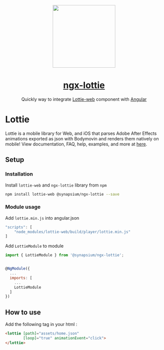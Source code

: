 <p align="center">
  <img height="200px" width="200px"  src="http://airbnb.io/lottie/images/Introduction_00_sm.gif">
  <a href="https://synapsium.com">
    <h1 align="center">ngx-lottie</h1>
  </a>
</p>

<p align="center">
Quickly way to integrate <a href="http://airbnb.io/lottie/">Lottie-web</a> component with <a href="https://angular.io/">Angular</a>
</p>

# Lottie

Lottie is a mobile library for Web, and iOS that parses Adobe After Effects animations exported as json with Bodymovin and renders them natively on mobile!
View documentation, FAQ, help, examples, and more at <a href="http://airbnb.io/lottie/">here</a>.

## Setup

### Installation

Install `lottie-web` and `ngx-lottie` library from `npm`

```bash
npm install lottie-web @synapsium/ngx-lottie --save
```

### Module usage
Add `lottie.min.js` into angular.json

```javascript
"scripts": [
    "node_modules/lottie-web/build/player/lottie.min.js"
]
```

Add `LottieModule` to module

```javascript
import { LottieModule } from '@synapsium/ngx-lottie';


@NgModule({
  ...
  imports: [
    ...
    LottieModule
  ]
})
```

## How to use

Add the following tag in your html :
```html
<lottie [path]="assets/home.json" 
        [loop]="true" animationEvent="click">
</lottie>
```

